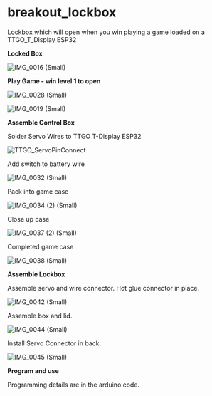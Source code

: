 # breakout_lockbox
Lockbox which will open when you win playing a game loaded on a TTGO_T_Display ESP32

**Locked Box**

![IMG_0016 (Small)](https://user-images.githubusercontent.com/31633408/148635948-b66b3348-81f6-4862-84bb-fde67f2ce687.JPG)

**Play Game - win level 1 to open**

![IMG_0028 (Small)](https://user-images.githubusercontent.com/31633408/148669408-a870b73a-71be-4c1f-893e-e46b4ec74aa1.JPG)

![IMG_0019 (Small)](https://user-images.githubusercontent.com/31633408/148636064-fe041924-e615-4ed7-a16b-cbffececc52a.JPG)

**Assemble Control Box**

Solder Servo Wires to TTGO T-Display ESP32

![TTGO_ServoPinConnect](https://user-images.githubusercontent.com/31633408/148669277-134af3f2-11be-4213-8575-100b4dfcf5f7.jpg)

Add switch to battery wire

![IMG_0032 (Small)](https://user-images.githubusercontent.com/31633408/148670230-7b1e0a82-2239-4194-abd9-619c5afd190e.JPG)

Pack into game case

![IMG_0034 (2) (Small)](https://user-images.githubusercontent.com/31633408/148670354-b5c4759e-69de-4962-90b6-6cd70ce64744.JPG)

Close up case

![IMG_0037 (2) (Small)](https://user-images.githubusercontent.com/31633408/148670440-c62eda9e-bd54-4180-bef2-4df3ff5f2fd1.JPG)

Completed game case

![IMG_0038 (Small)](https://user-images.githubusercontent.com/31633408/148670472-34a55f00-03e8-47be-81d3-4dbb7377b728.JPG)

**Assemble Lockbox**

Assemble servo and wire connector.  Hot glue connector in place.

![IMG_0042 (Small)](https://user-images.githubusercontent.com/31633408/148670512-ff845567-e154-49a7-9450-fc254eb5a1a7.JPG)

Assemble box and lid.

![IMG_0044 (Small)](https://user-images.githubusercontent.com/31633408/148670584-463e6c2e-a143-48b0-8ba9-7add192a4160.JPG)

Install Servo Connector in back.

![IMG_0045 (Small)](https://user-images.githubusercontent.com/31633408/148670637-756b203d-2501-48a5-b13c-68d7d2071b3e.JPG)

**Program and use**

Programming details are in the arduino code.

